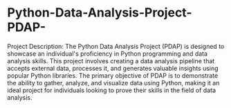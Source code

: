 # Python-Data-Analysis-Project-PDAP-

Project Description: The Python Data Analysis Project (PDAP) is designed to showcase an individual's proficiency in Python programming and data analysis skills. This project involves creating a data analysis pipeline that accepts external data, processes it, and generates valuable insights using popular Python libraries. The primary objective of PDAP is to demonstrate the ability to gather, analyze, and visualize data using Python, making it an ideal project for individuals looking to prove their skills in the field of data analysis.
